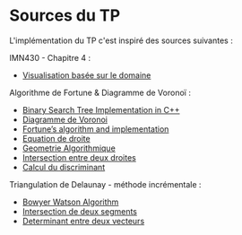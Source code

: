 # Sources du TP

L'implémentation du TP c'est inspiré des sources suivantes :

IMN430 - Chapitre 4 :
- [Visualisation basée sur le domaine](http://info.usherbrooke.ca/ogodin/enseignement/imn430/chapitres/imn430-chap04.pdf)

Algorithme de Fortune & Diagramme de Voronoï :
- [Binary Search Tree Implementation in C++](https://medium.com/@13dipty/binary-search-tree-implementation-in-c-537b9a9cedf8)
- [Diagramme de Voronoi](https://perso.telecom-paristech.fr/dufourd/pact_archives/projet-2011-52/le-projet/avancement/solution-simplifiee/diagramme-de-voronoi/)
- [Fortune’s algorithm and implementation](http://blog.ivank.net/fortunes-algorithm-and-implementation.html)
- [Equation de droite](http://labomath.free.fr/qcms/seconde/equadroite/droites.pdf)
- [Geometrie Algorithmique](http://www.cgeo.ulg.ac.be/CG/CG_07.pdf)
- [Intersection entre deux droites](https://calculis.net/intersection)
- [Calcul du discriminant](https://fr.khanacademy.org/math/algebra/quadratics/solving-quadratics-using-the-quadratic-formula/a/discriminant-review)

Triangulation de Delaunay - méthode incrémentale :
- [Bowyer Watson Algorithm](https://en.wikipedia.org/wiki/Bowyer%E2%80%93Watson_algorithm)
- [Intersection de deux segments](https://forums.commentcamarche.net/forum/affich-3376777-algo-detecter-deux-segments-qui-se-croisent)
- [Determinant entre deux vecteurs](https://www.supinfo.com/articles/single/2051-determinant-vecteurs)

